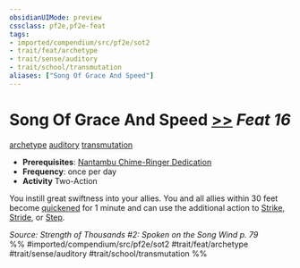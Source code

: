 ```yaml
---
obsidianUIMode: preview
cssclass: pf2e,pf2e-feat
tags:
- imported/compendium/src/pf2e/sot2
- trait/feat/archetype
- trait/sense/auditory
- trait/school/transmutation
aliases: ["Song Of Grace And Speed"]
---
```

# Song Of Grace And Speed  [>>](chapter-9-playing-the-game.md#Actions "Two-Action") *Feat 16*  
[archetype](archetype.md)  [auditory](auditory.md)  [transmutation](transmutation.md)  

- **Prerequisites**: [Nantambu Chime-Ringer Dedication](nantambu-chime-ringer-dedication-sot2.md)
- **Frequency**: once per day
- **Activity** Two-Action

You instill great swiftness into your allies. You and all allies within 30 feet become [quickened](conditions.md#Quickened) for 1 minute and can use the additional action to [Strike](strike.md), [Stride](stride.md), or [Step](step.md).

*Source: Strength of Thousands #2: Spoken on the Song Wind p. 79*  
%% #imported/compendium/src/pf2e/sot2 #trait/feat/archetype #trait/sense/auditory #trait/school/transmutation %%